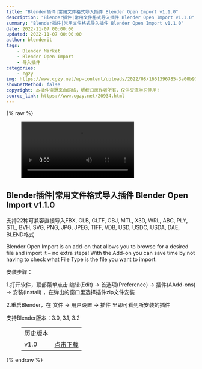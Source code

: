 ```yaml
---
title: "Blender插件|常用文件格式导入插件 Blender Open Import v1.1.0"
description: "Blender插件|常用文件格式导入插件 Blender Open Import v1.1.0"
summary: "Blender插件|常用文件格式导入插件 Blender Open Import v1.1.0"
date: 2022-11-07 00:00:00
updated: 2022-11-07 00:00:00
author: blenderit
tags: 
    - Blender Market
    - Blender Open Import
    - 导入插件
categories:
    - cgzy
img: https://www.cgzy.net/wp-content/uploads/2022/08/1661396785-3a00b973841276b.jpg
showGetMethod: false
copyright: 本插件资源来自网络，版权归原作者所有，仅供交流学习使用！
source_link: https://www.cgzy.net/20934.html
---
```


{% raw %}
<figure class="wp-block-video aligncenter"><video controls src="https://cloud.video.taobao.com/play/u/717183932/p/1/e/6/t/1/374032833242.mp4"></video></figure><div class="wp-block-pandastudio-title"><div class="title_style_01"><h2 id="h2-0">Blender插件|常用文件格式导入插件 Blender Open Import v1.1.0</h2></div></div><p class="is-style-text-indent-2em">支持22种可兼容直接导入FBX, GLB, GLTF, OBJ, MTL, X3D, WRL, ABC, PLY, STL, BVH, SVG, PNG, JPG, JPEG, TIFF, VDB, USD, USDC, USDA, DAE, BLEND格式</p><p>Blender Open Import is an add-on that allows you to browse for a desired file and import it – no extra steps! With the Add-on you can save time by not having to check what File Type is the file you want to import.</p><div class="wp-block-pandastudio-title"><div class="title_style_01"><p>安装步骤：</p></div></div><p>1.打开软件，顶部菜单点击 编辑(Edit) → 首选项(Preference) → 插件(AAdd-ons) → 安装(Install) ，在弹出的窗口里选择插件zip文件安装</p><p>2.重启Blender，在 文件 → 用户设置 → 插件 里即可看到所安装的插件</p><div class="wp-block-pandastudio-tips"><div class="tip success "><p>支持Blender版本：3.0, 3.1, 3.2</p>
</div></div><figure class="wp-block-table has-medium-font-size" style="font-style:normal;font-weight:600"><table><tbody><tr><td>历史版本</td><td></td></tr><tr><td>v1.0</td><td><a href="https://www.cgzy.net/go?_=6e8ce49054aHR0cHM6Ly9wYW4uYmFpZHUuY29tL3MvMW9sYjlOZWl3ekZ1Y0J3OWhuMFlBdWc%2FcHdkPXozbjE%3D" target="_blank" rel="noreferrer noopener">点击下载</a></td></tr></tbody></table></figure>
<div style="display: none">cgzy</div>
{% endraw %}